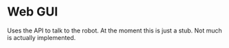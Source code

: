 # Web GUI
Uses the API to talk to the robot.
At the moment this is just a stub. Not much is actually implemented.
